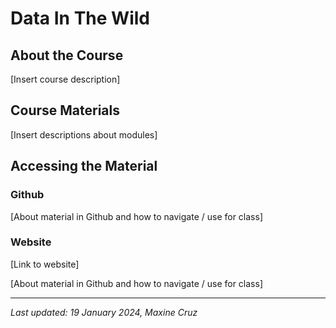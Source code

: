 # Data In The Wild

## About the Course

[Insert course description]

## Course Materials

[Insert descriptions about modules]

## Accessing the Material

### Github

[About material in Github and how to navigate / use for class]

### Website

[Link to website]

[About material in Github and how to navigate / use for class]

------------------------------------------------------------------------

*Last updated: 19 January 2024, Maxine Cruz*
